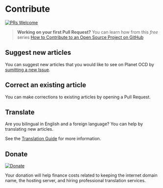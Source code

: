 Contribute
=======

[![PRs Welcome](https://img.shields.io/badge/PRs-welcome-brightgreen.svg?style=flat-square)](http://makeapullrequest.com)

> **Working on your first Pull Request?** You can learn how from this *free* series [How to Contribute to an Open Source Project on GitHub](https://egghead.io/series/how-to-contribute-to-an-open-source-project-on-github)

## Suggest new articles

You can suggest new articles that you would like to see on Planet OCD by [sumitting a new Issue](https://github.com/AurelienGasser/planetocd/issues).

## Correct an existing article

You can make corrections to existing articles by opening a Pull Request.

## Translate

Are you bilingual in English and a foreign language? You can help by translating new articles.

See the [Translation Guide](./translation_guide.md) for more information.

## Donate

[![Donate](https://img.shields.io/badge/Paypal-Donate-green.svg?logo=paypal&style=flat)](https://www.paypal.com/cgi-bin/webscr?cmd=_s-xclick&hosted_button_id=23LG7JTZSCA54&source=url)

Your donation will help finance costs related to keeping the internet domain name, the hosting server, and hiring professional translation services.
